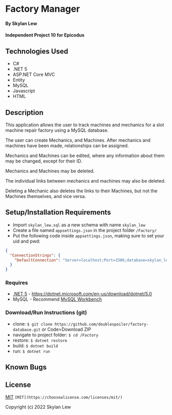 # Factory Manager

#### By Skylan Lew

#### Independent Project 10 for Epicodus

## Technologies Used

- C#
- .NET 5
- ASP.NET Core MVC
- Entity
- MySQL
- Javascript
- HTML

## Description

This application allows the user to track machines and mechanics for a slot machine repair factory using a MySQL database.

The user can create Mechanics, and Machines. After mechanics and machines have been made, relationships can be assigned.

Mechanics and Machines can be edited, where any information about them may be changed, except for their ID.

Mechanics and Machines may be deleted.

The individual links between mechanics and machines may also be deleted.

Deleting a Mechanic also deletes the links to their Machines, but not the Machines themselves, and vice versa.

## Setup/Installation Requirements

- Import `skylan_lew.sql` as a new schema with name `skylan_lew`
- Create a file named `appsettings.json` in the project folder `/Factory/`
- Put the following code inside `appsettings.json`, making sure to set your uid and pwd:

```json
{
  "ConnectionStrings": {
    "DefaultConnection": "Server=localhost;Port=3306;database=skylan_lew;uid=YOURUSERNAME;pwd=YOURPASSWORD;"
  }
}
```

### Requires

- [.NET 5](https://dotnet.microsoft.com/en-us/download/dotnet/5.0) - <https://dotnet.microsoft.com/en-us/download/dotnet/5.0>
- MySQL - Recommend [MySQL Workbench](https://dev.mysql.com/downloads/workbench/)

### Download/Run Instructions (git)

- clone: `$ git clone https://github.com/doublespoiler/factory-database.git` or Code>Download ZIP
- navigate to project folder: `$ cd /Factory`
- restore: `$ dotnet restore`
- build: `$ dotnet build`
- run: `$ dotnet run`

## Known Bugs

## License

[MIT](https://choosealicense.com/licenses/mit/)
`[MIT](https://choosealicense.com/licenses/mit/)`

Copyright (c) 2022 Skylan Lew
